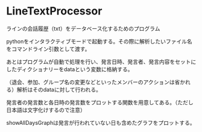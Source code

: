 # LineTextProcessor
ラインの会話履歴（txt）をデータベース化するためのプログラム

pythonをインタラクティブモードで起動する。その際に解析したいファイル名をコマンドライン引数として渡す。

あとはプログラムが自動で処理を行い、発言日時、発言者、発言内容をセットにしたディクショナリーをdataという変数に格納する。

（退会、参加、グループ名の変更などといったメンバーのアクションは省かれる）解析はそのdataに対して行われる。

発言者の発言数と各日時の発言数をプロットする関数を用意してある。（ただし日本語は文字化けするので注意）

showAllDaysGraphは発言が行われていない日も含めたグラフをプロットする。